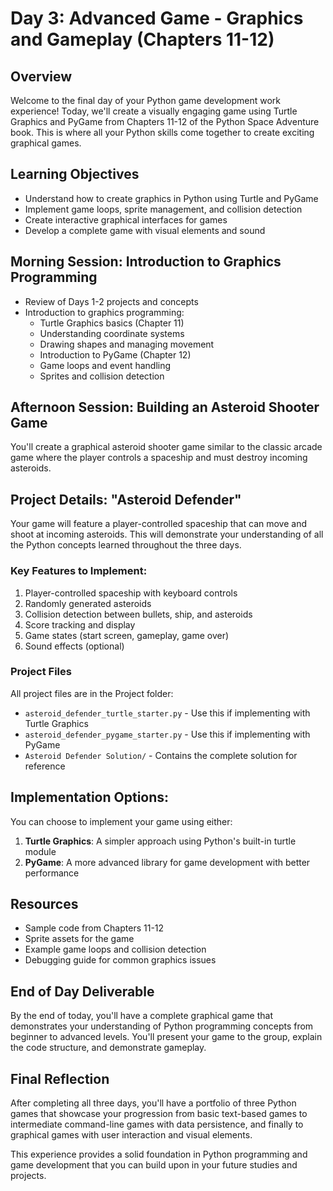 # Day 3: Advanced Game - Graphics and Gameplay (Chapters 11-12)

## Overview
Welcome to the final day of your Python game development work experience! Today, we'll create a visually engaging game using Turtle Graphics and PyGame from Chapters 11-12 of the Python Space Adventure book. This is where all your Python skills come together to create exciting graphical games.

## Learning Objectives
- Understand how to create graphics in Python using Turtle and PyGame
- Implement game loops, sprite management, and collision detection
- Create interactive graphical interfaces for games
- Develop a complete game with visual elements and sound

## Morning Session: Introduction to Graphics Programming
- Review of Days 1-2 projects and concepts
- Introduction to graphics programming:
  - Turtle Graphics basics (Chapter 11)
  - Understanding coordinate systems
  - Drawing shapes and managing movement
  - Introduction to PyGame (Chapter 12)
  - Game loops and event handling
  - Sprites and collision detection

## Afternoon Session: Building an Asteroid Shooter Game
You'll create a graphical asteroid shooter game similar to the classic arcade game where the player controls a spaceship and must destroy incoming asteroids.

## Project Details: "Asteroid Defender"
Your game will feature a player-controlled spaceship that can move and shoot at incoming asteroids. This will demonstrate your understanding of all the Python concepts learned throughout the three days.

### Key Features to Implement:
1. Player-controlled spaceship with keyboard controls
2. Randomly generated asteroids
3. Collision detection between bullets, ship, and asteroids
4. Score tracking and display
5. Game states (start screen, gameplay, game over)
6. Sound effects (optional)

### Project Files
All project files are in the Project folder:
- `asteroid_defender_turtle_starter.py` - Use this if implementing with Turtle Graphics
- `asteroid_defender_pygame_starter.py` - Use this if implementing with PyGame
- `Asteroid Defender Solution/` - Contains the complete solution for reference

## Implementation Options:
You can choose to implement your game using either:
1. **Turtle Graphics**: A simpler approach using Python's built-in turtle module
2. **PyGame**: A more advanced library for game development with better performance

## Resources
- Sample code from Chapters 11-12
- Sprite assets for the game
- Example game loops and collision detection
- Debugging guide for common graphics issues

## End of Day Deliverable
By the end of today, you'll have a complete graphical game that demonstrates your understanding of Python programming concepts from beginner to advanced levels. You'll present your game to the group, explain the code structure, and demonstrate gameplay.

## Final Reflection
After completing all three days, you'll have a portfolio of three Python games that showcase your progression from basic text-based games to intermediate command-line games with data persistence, and finally to graphical games with user interaction and visual elements.

This experience provides a solid foundation in Python programming and game development that you can build upon in your future studies and projects.
